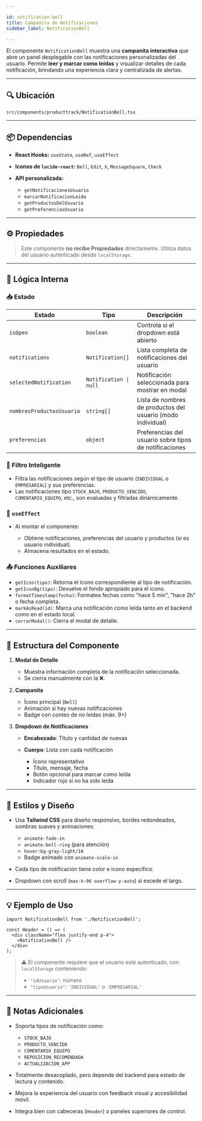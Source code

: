 ```yaml
---

id: notification-bell
title: Campanita de Notificaciones
sidebar_label: NotificationBell

---
```


El componente `NotificationBell` muestra una **campanita interactiva** que abre un panel desplegable con las notificaciones personalizadas del usuario.
Permite **leer y marcar como leídas** y visualizar detalles de cada notificación, brindando una experiencia clara y centralizada de alertas.

---

## 🔍 Ubicación

`src/components/producttrack/NotificationBell.tsx`

---

## 📦 Dependencias

* **React Hooks:** `useState`, `useRef`, `useEffect`
* **Iconos de `lucide-react`:** `Bell`, `Edit`, `X`, `MessageSquare`, `Check`
* **API personalizada:**

  * `getNotificacionesUsuario`
  * `marcarNotificacionLeida`
  * `getProductosDelUsuario`
  * `getPreferenciasUsuario`

---

## ⚙️ Propiedades

> Este componente **no recibe Propiedades** directamente. Utiliza datos del usuario autenticado desde `localStorage`.

---

## 🧠 Lógica Interna

### 📥 Estado

| Estado                    | Tipo                   | Descripción                                                 |
| ------------------------- | ---------------------- | ----------------------------------------------------------- |
| `isOpen`                  | `boolean`              | Controla si el dropdown está abierto                        |
| `notifications`           | `Notification[]`       | Lista completa de notificaciones del usuario                |
| `selectedNotification`    | `Notification \| null` | Notificación seleccionada para mostrar en modal             |
| `nombresProductosUsuario` | `string[]`             | Lista de nombres de productos del usuario (modo individual) |
| `preferencias`            | `object`               | Preferencias del usuario sobre tipos de notificaciones      |

### 🔎 Filtro Inteligente

* Filtra las notificaciones según el tipo de usuario (`INDIVIDUAL` o `EMPRESARIAL`) y sus preferencias.
* Las notificaciones tipo `STOCK_BAJO`, `PRODUCTO_VENCIDO`, `COMENTARIO_EQUIPO`, etc., son evaluadas y filtradas dinámicamente.

### 🔁 `useEffect`

* Al montar el componente:

  * Obtiene notificaciones, preferencias del usuario y productos (si es usuario individual).
  * Almacena resultados en el estado.

### 📤 Funciones Auxiliares

* `getIcon(tipo)`: Retorna el ícono correspondiente al tipo de notificación.
* `getIconBg(tipo)`: Devuelve el fondo apropiado para el ícono.
* `formatTimestamp(fecha)`: Formatea fechas como "hace 5 min", "hace 2h" o fecha completa.
* `markAsRead(id)`: Marca una notificación como leída tanto en el backend como en el estado local.
* `cerrarModal()`: Cierra el modal de detalle.

---

## 🧱 Estructura del Componente

1. **Modal de Detalle**

   * Muestra información completa de la notificación seleccionada.
   * Se cierra manualmente con la ❌.

2. **Campanita**

   * Ícono principal (`Bell`)
   * Animación si hay nuevas notificaciones
   * Badge con conteo de no leídas (máx. 9+)

3. **Dropdown de Notificaciones**

   * **Encabezado**: Título y cantidad de nuevas
   * **Cuerpo**: Lista con cada notificación

     * Ícono representativo
     * Título, mensaje, fecha
     * Botón opcional para marcar como leída
     * Indicador rojo si no ha sido leída

---

## 🎨 Estilos y Diseño

* Usa **Tailwind CSS** para diseño responsivo, bordes redondeados, sombras suaves y animaciones:

  * `animate-fade-in`
  * `animate-bell-ring` (para atención)
  * `hover:bg-gray-light/10`
  * Badge animado con `animate-scale-in`
* Cada tipo de notificación tiene color e ícono específico.
* Dropdown con scroll (`max-h-96 overflow-y-auto`) si excede el largo.

---

## 💡 Ejemplo de Uso

```tsx
import NotificationBell from './NotificationBell';

const Header = () => (
  <div className="flex justify-end p-4">
    <NotificationBell />
  </div>
);
```

> ⚠️ El componente requiere que el usuario esté autenticado, con `localStorage` conteniendo:
>
> * `"idUsuario"`: número
> * `"tipoUsuario"`: `'INDIVIDUAL'` o `'EMPRESARIAL'`

---

## 📝 Notas Adicionales

* Soporta tipos de notificación como:

  * `STOCK_BAJO`
  * `PRODUCTO_VENCIDO`
  * `COMENTARIO_EQUIPO`
  * `REPOSICION_RECOMENDADA`
  * `ACTUALIZACION_APP`
* Totalmente desacoplado, pero depende del backend para estado de lectura y contenido.
* Mejora la experiencia del usuario con feedback visual y accesibilidad móvil.
* Integra bien con cabeceras (`Header`) o paneles superiores de control.